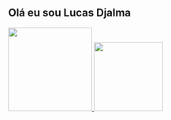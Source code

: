 ## Olá eu sou Lucas Djalma
<div>
<a href="https://github.com/lucasdjalma">
  <img height="170em" src="https://github-readme-stats.vercel.app/api?username=lucasdjalma&show_icons=true&theme=dark&include_all_commits=true&count_private=true" />
  <img height="140em" src="https://github-readme-stats.vercel.app/api/top-langs/?username=lucasdjalma&layout=compct&langs_count=16&theme=dark" />
</div>
  
